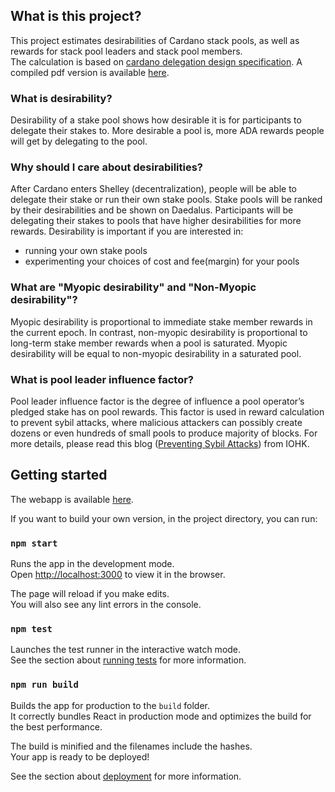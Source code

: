 ## What is this project?

This project estimates desirabilities of Cardano stack pools, as well as rewards for stack pool leaders and stack pool members. <br>
The calculation is based on [cardano delegation design specification](https://github.com/input-output-hk/cardano-ledger-specs/tree/master/shelley/design-spec). A compiled pdf version is available [here](https://github.com/cffls/cardano-stake-pool-desirability/blob/master/delegation_design_spec.pdf).

### What is desirability?

Desirability of a stake pool shows how desirable it is for participants to delegate their stakes to. More desirable a pool is, more ADA rewards people will get by delegating to the pool.

### Why should I care about desirabilities?

After Cardano enters Shelley (decentralization), people will be able to delegate their stake or run their own stake pools. Stake pools will be ranked by their desirabilities and be shown on Daedalus. Participants will be delegating their stakes to pools that have higher desirabilities for more rewards. Desirability is important if you are interested in:
* running your own stake pools
* experimenting your choices of cost and fee(margin) for your pools

### What are "Myopic desirability" and "Non-Myopic desirability"?

Myopic desirability is proportional to immediate stake member rewards in the current epoch. In contrast, non-myopic desirability is proportional to long-term stake member rewards when a pool is saturated. Myopic desirability will be equal to non-myopic desirability in a saturated pool.

### What is pool leader influence factor?

Pool leader influence factor is the degree of influence a pool operator’s pledged stake has on pool rewards. This factor is used in reward calculation to prevent sybil attacks, where malicious attackers can possibly create dozens or even hundreds of small pools to produce majority of blocks. For more details, please read this blog ([Preventing Sybil Attacks](https://iohk.io/blog/preventing-sybil-attacks/)) from IOHK.

## Getting started

The webapp is available [here](https://cffls.github.io/cardano-stake-pool-desirability/).

If you want to build your own version, in the project directory, you can run:

### `npm start`

Runs the app in the development mode.<br>
Open [http://localhost:3000](http://localhost:3000) to view it in the browser.

The page will reload if you make edits.<br>
You will also see any lint errors in the console.

### `npm test`

Launches the test runner in the interactive watch mode.<br>
See the section about [running tests](https://facebook.github.io/create-react-app/docs/running-tests) for more information.

### `npm run build`

Builds the app for production to the `build` folder.<br>
It correctly bundles React in production mode and optimizes the build for the best performance.

The build is minified and the filenames include the hashes.<br>
Your app is ready to be deployed!

See the section about [deployment](https://facebook.github.io/create-react-app/docs/deployment) for more information.

